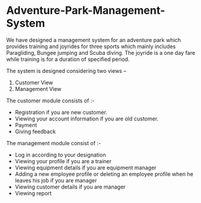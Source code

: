 # Adventure-Park-Management-System

We have designed a management system for an adventure park which provides training and joyrides for
three sports which mainly includes Paragliding, Bungee jumping and Scuba diving. The joyride is a one
day fare while training is for a duration of specified period.

The system is designed considering two views –
1. Customer View
2. Management View

The customer module consists of :-
* Registration if you are new customer.
* Viewing your account information if you are old customer.
* Payment
* Giving feedback

The management module consist of :-
* Log in according to your designation
* Viewing your profile if you are a trainer
* Viewing equipment details if you are equipment manager
* Adding a new employee profile or deleting an employee profile when he leaves his job if you
are manager
* Viewing customer details if you are manager
* Viewing report
